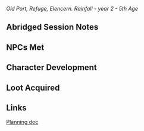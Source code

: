 *Old Port, Refuge, Elencern. Rainfall - year 2 - 5th Age* 
## Abridged Session Notes

## NPCs Met
## Character Development
## Loot Acquired
## Links
[Planning doc](https://docs.google.com/document/d/1t-rb5pylL-Zdh_i8TQ3BVcroMcbcjUxD4E36aLzKNbc/edit?usp=drive_link)